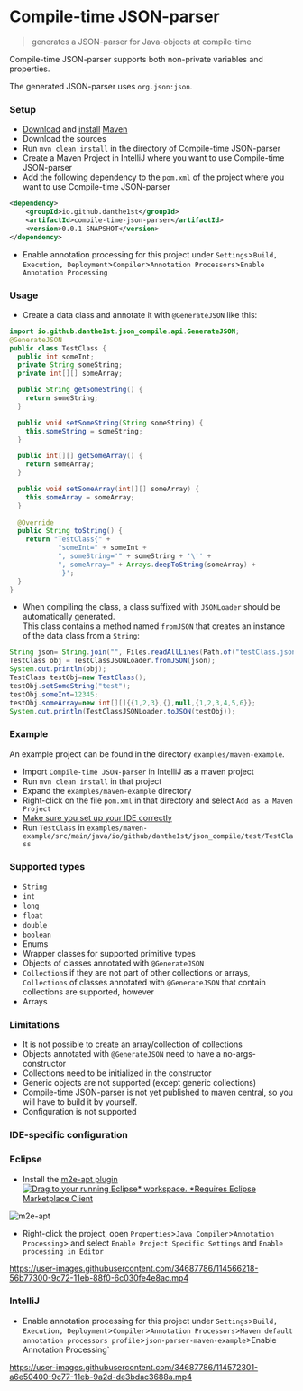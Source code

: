 # Compile-time JSON-parser
> generates a JSON-parser for Java-objects at compile-time

Compile-time JSON-parser supports both non-private variables and properties.

The generated JSON-parser uses `org.json:json`.

### Setup
* [Download](https://maven.apache.org/download.cgi) and [install](https://maven.apache.org/install.html) [Maven](https://maven.apache.org/)
* Download the sources
* Run `mvn clean install` in the directory of Compile-time JSON-parser
* Create a Maven Project in IntelliJ where you want to use Compile-time JSON-parser
* Add the following dependency to the `pom.xml` of the project where you want to use Compile-time JSON-parser
```xml
<dependency>
    <groupId>io.github.danthe1st</groupId>
    <artifactId>compile-time-json-parser</artifactId>
    <version>0.0.1-SNAPSHOT</version>
</dependency>
```
* Enable annotation processing for this project under `Settings`>`Build, Execution, Deployment`>`Compiler`>`Annotation Processors`>`Enable Annotation Processing`

### Usage
* Create a data class and annotate it with `@GenerateJSON` like this:
```java
import io.github.danthe1st.json_compile.api.GenerateJSON;
@GenerateJSON
public class TestClass {
  public int someInt;
  private String someString;
  private int[][] someArray;

  public String getSomeString() {
    return someString;
  }

  public void setSomeString(String someString) {
    this.someString = someString;
  }

  public int[][] getSomeArray() {
    return someArray;
  }

  public void setSomeArray(int[][] someArray) {
    this.someArray = someArray;
  }
  
  @Override
  public String toString() {
    return "TestClass{" +
            "someInt=" + someInt +
            ", someString='" + someString + '\'' +
            ", someArray=" + Arrays.deepToString(someArray) +
            '}';
  }
}
```
* When compiling the class, a class suffixed with `JSONLoader` should be automatically generated.<br/>
  This class contains a method named `fromJSON` that creates an instance of the data class from a `String`:
```java
String json= String.join("", Files.readAllLines(Path.of("testClass.json")));
TestClass obj = TestClassJSONLoader.fromJSON(json);
System.out.println(obj);
TestClass testObj=new TestClass();
testObj.setSomeString("test");
testObj.someInt=12345;
testObj.someArray=new int[][]{{1,2,3},{},null,{1,2,3,4,5,6}};
System.out.println(TestClassJSONLoader.toJSON(testObj));
```

### Example

An example project can be found in the directory `examples/maven-example`.

* Import `Compile-time JSON-parser` in IntelliJ as a maven project
* Run `mvn clean install` in that project
* Expand the `examples/maven-example` directory
* Right-click on the file `pom.xml` in that directory and select `Add as a Maven Project`
* [Make sure you set up your IDE correctly](#ide-specific-configuration)
* Run `TestClass` in `examples/maven-example/src/main/java/io/github/danthe1st/json_compile/test/TestClass`

### Supported types
* `String`
* `int`
* `long`
* `float`
* `double`
* `boolean`
* Enums
* Wrapper classes for supported primitive types
* Objects of classes annotated with `@GenerateJSON`
* `Collection`s if they are not part of other collections or arrays, `Collections` of classes annotated with `@GenerateJSON` that contain collections are supported, however
* Arrays

### Limitations
* It is not possible to create an array/collection of collections
* Objects annotated with `@GenerateJSON` need to have a no-args-constructor
* Collections need to be initialized in the constructor
* Generic objects are not supported (except generic collections)
* Compile-time JSON-parser is not yet published to maven central, so you will have to build it by yourself.
* Configuration is not supported

### IDE-specific configuration

### Eclipse
* Install the [m2e-apt plugin](https://marketplace.eclipse.org/content/m2e-apt)
  [![Drag to your running Eclipse* workspace. *Requires Eclipse Marketplace Client](https://marketplace.eclipse.org/sites/all/themes/solstice/public/images/marketplace/btn-install.svg)](http://marketplace.eclipse.org/marketplace-client-intro?mpc_install=1216155 "Drag to your running Eclipse* workspace. *Requires Eclipse Marketplace Client")

![m2e-apt](https://user-images.githubusercontent.com/34687786/114560029-9713f280-9c6c-11eb-889d-096ee46b52c0.png)

* Right-click the project, open `Properties`>`Java Compiler`>`Annotation Processing`> and select `Enable Project Specific Settings` and `Enable processing in Editor`

https://user-images.githubusercontent.com/34687786/114566218-56b77300-9c72-11eb-88f0-6c030fe4e8ac.mp4

### IntelliJ
* Enable annotation processing for this project under `Settings`>`Build, Execution, Deployment`>`Compiler`>`Annotation Processors`>`Maven default annotation processors profile`>`json-parser-maven-example`>Enable Annotation Processing`

https://user-images.githubusercontent.com/34687786/114572301-a6e50400-9c77-11eb-9a2d-de3bdac3688a.mp4
